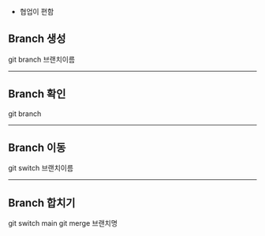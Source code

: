 - 협업이 편함

## Branch 생성
git branch 브랜치이름

---

## Branch 확인
git branch

---

## Branch 이동
git switch 브랜치이름

---

## Branch 합치기
git switch main
git merge 브랜치명

